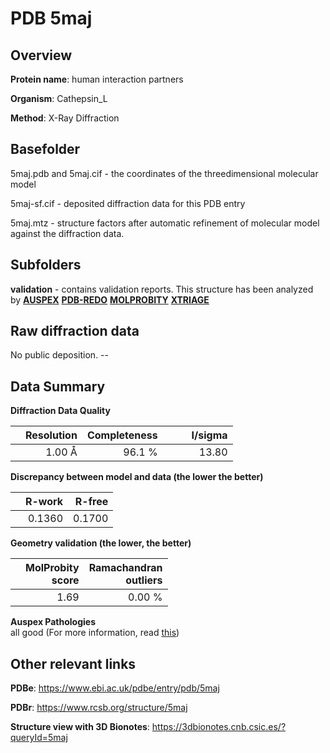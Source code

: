 # PDB 5maj

## Overview

**Protein name**: human interaction partners

**Organism**: Cathepsin_L

**Method**: X-Ray Diffraction

## Basefolder

5maj.pdb and 5maj.cif - the coordinates of the threedimensional molecular model

5maj-sf.cif - deposited diffraction data for this PDB entry

5maj.mtz - structure factors after automatic refinement of molecular model against the diffraction data.

## Subfolders





**validation** - contains validation reports. This structure has been analyzed by [**AUSPEX**](https://github.com/thorn-lab/coronavirus_structural_task_force/tree/master/pdb/human_interaction_partners/Cathepsin_L/5maj/validation/auspex) [**PDB-REDO**](https://github.com/thorn-lab/coronavirus_structural_task_force/tree/master/pdb/human_interaction_partners/Cathepsin_L/5maj/validation/pdb-redo) [**MOLPROBITY**](https://github.com/thorn-lab/coronavirus_structural_task_force/tree/master/pdb/human_interaction_partners/Cathepsin_L/5maj/validation/molprobity) [**XTRIAGE**](https://github.com/thorn-lab/coronavirus_structural_task_force/blob/master/pdb/human_interaction_partners/Cathepsin_L/5maj/validation/Xtriage_output.log)  



## Raw diffraction data

No public deposition. --<br> 

## Data Summary
**Diffraction Data Quality**

|   | Resolution | Completeness| I/sigma |
|---|-------------:|----------------:|--------------:|
|   |1.00 Å|96.1  %|<img width=50/>13.80|

**Discrepancy between model and data (the lower the better)**

|   | **R-work**| **R-free**   
|---|-------------:|----------------:|           
||  0.1360|  0.1700|

**Geometry validation (the lower, the better)**

|   |**MolProbity<br>score**| **Ramachandran<br>outliers** 
|---|-------------:|----------------:|
||  1.69|  0.00 %|

**Auspex Pathologies**<br> all good (For more information, read [this](https://github.com/thorn-lab/coronavirus_structural_task_force/blob/master/pdb/human_interaction_partners/Cathepsin_L/5maj/validation/auspex/5maj_auspex_comments.txt))

 



## Other relevant links 
**PDBe**:  https://www.ebi.ac.uk/pdbe/entry/pdb/5maj
 
**PDBr**: https://www.rcsb.org/structure/5maj 

**Structure view with 3D Bionotes**: https://3dbionotes.cnb.csic.es/?queryId=5maj

